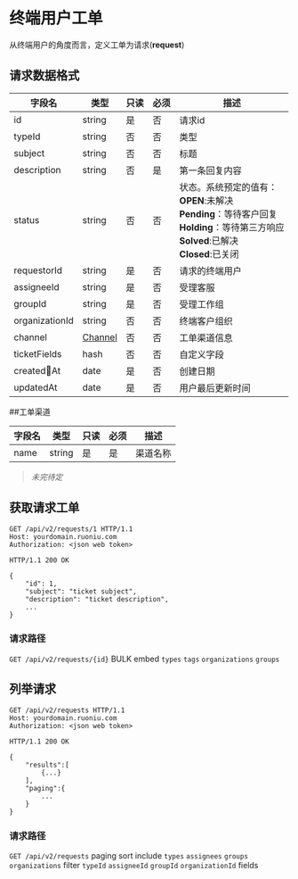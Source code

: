 终端用户工单
===
从终端用户的角度而言，定义工单为请求(**request**)

## 请求数据格式

| 字段名 | 类型 | 只读 | 必须 | 描述 |
| --- | --- | --- | --- | --- |
| id | string |是 | 否 | 请求id |
| typeId | string | 否 | 否 | 类型 |
| subject | string | 否 | 否 | 标题 |
| description|string|否|是|第一条回复内容 |
| status | string | 否 | 否 | 状态。系统预定的值有：<br>**OPEN**:未解决<br> **Pending**：等待客户回复<br>**Holding**：等待第三方响应<br> **Solved**:已解决 <br>**Closed**:已关闭 |
| requestorId | string | 是 | 否 | 请求的终端用户 |
| assigneeId | string | 是 |否 | 受理客服 |
| groupId |string | 是 | 否 | 受理工作组 |
| organizationId |string | 否 | 否 | 终端客户组织 |
| channel | [Channel](#工单渠道) | 否 | 否 | 工单渠道信息 |
| ticketFields | hash | 否 | 否 | 自定义字段 |
| createdAt | date | 是 | 否 | 创建日期 |
| updatedAt | date | 是 | 否 | 用户最后更新时间 |

##工单渠道

| 字段名 | 类型 | 只读 | 必须 | 描述 |
| --- | --- | --- | --- | --- |
| name | string |是 | 是 | 渠道名称 |

>*未完待定*

## 获取请求工单

```http
GET /api/v2/requests/1 HTTP/1.1
Host: yourdomain.ruoniu.com
Authorization: <json web token>
```

```http
HTTP/1.1 200 OK

{
	"id": 1,
	"subject": "ticket subject",
	"description": "ticket description",
	...
}
```

### 请求路径

`GET /api/v2/requests/{id}`
<label class="bulk">BULK</label>
<label class="embed">embed</label> `types` `tags` `organizations` `groups`

## 列举请求

```http
GET /api/v2/requests HTTP/1.1
Host: yourdomain.ruoniu.com
Authorization: <json web token>
```

```http
HTTP/1.1 200 OK

{
	"results":[
		{...}
	],
	"paging":{
		...
	}
}
```

### 请求路径

`GET /api/v2/requests`
<label class="paging">paging</label>
<label class="sort">sort</label>
<label class="include">include</label> `types` `assignees` `groups` `organizations`
<label class="filter">filter</label> `typeId` `assigneeId` `groupId` `organizationId`
<label class="fields">fields</label>



